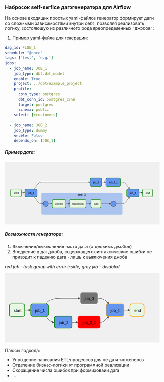 ### Набросок self-serfice дагогенератора для Airflow
На основе входящих простых yaml-файлов генератор формирует даги со сложными зависимостями внутри себя, позволяя реализовать логику, состояющую из различного рода преопределенных "джобов":
1. Пример yaml-файла для генерации:
```yml
dag_id: FLOW_1
schedule: "@once"
tags: ['test', 'e.g.']
jobs:
  - job_name: JOB_1
    job_type: dbt.dbt_model
    enable: True
    project: ../dbt/example_project
    profile:
      conn_type: postgres
      dbt_conn_id: postgres_conn
      target: postgres
      schema: public
    select: [+customers]

  - job_name: JOB_2
    job_type: dummy
    enable: False
    depends_on: [JOB_1]
```
##### Пример дага:
![](./dag.png)

##### Возможности генератора:
1. Включение/выключение части дага (отдельных джобов)
2. Внедрение в даг джоба, содержащего синтаксические ошибки не приводит к падению дага - лишь к выключения джоба

_red job - task group with error inside, grey job - disabled_

![](./dag_2.png)

Плюсы подхода:
- Упрощение написания ETL-процессов для не дата-инженеров
- Отделение бизнес-логики от программной реализации
- Скоращение числа ошибок при формироваии дага
- ...
